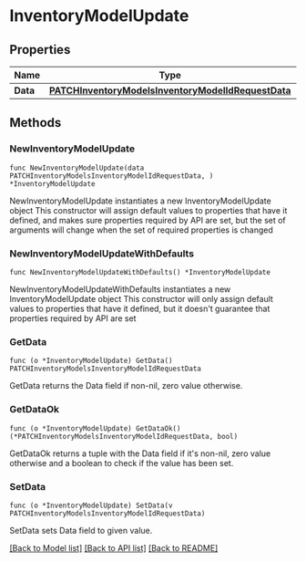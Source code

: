 # InventoryModelUpdate

## Properties

Name | Type | Description | Notes
------------ | ------------- | ------------- | -------------
**Data** | [**PATCHInventoryModelsInventoryModelIdRequestData**](PATCHInventoryModelsInventoryModelIdRequestData.md) |  | 

## Methods

### NewInventoryModelUpdate

`func NewInventoryModelUpdate(data PATCHInventoryModelsInventoryModelIdRequestData, ) *InventoryModelUpdate`

NewInventoryModelUpdate instantiates a new InventoryModelUpdate object
This constructor will assign default values to properties that have it defined,
and makes sure properties required by API are set, but the set of arguments
will change when the set of required properties is changed

### NewInventoryModelUpdateWithDefaults

`func NewInventoryModelUpdateWithDefaults() *InventoryModelUpdate`

NewInventoryModelUpdateWithDefaults instantiates a new InventoryModelUpdate object
This constructor will only assign default values to properties that have it defined,
but it doesn't guarantee that properties required by API are set

### GetData

`func (o *InventoryModelUpdate) GetData() PATCHInventoryModelsInventoryModelIdRequestData`

GetData returns the Data field if non-nil, zero value otherwise.

### GetDataOk

`func (o *InventoryModelUpdate) GetDataOk() (*PATCHInventoryModelsInventoryModelIdRequestData, bool)`

GetDataOk returns a tuple with the Data field if it's non-nil, zero value otherwise
and a boolean to check if the value has been set.

### SetData

`func (o *InventoryModelUpdate) SetData(v PATCHInventoryModelsInventoryModelIdRequestData)`

SetData sets Data field to given value.



[[Back to Model list]](../README.md#documentation-for-models) [[Back to API list]](../README.md#documentation-for-api-endpoints) [[Back to README]](../README.md)


